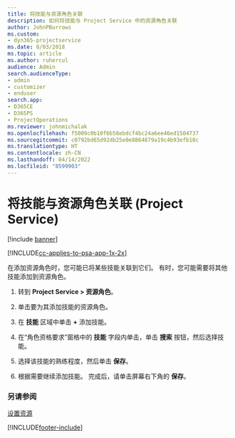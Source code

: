 ```yaml
---
title: 将技能与资源角色关联
description: 如何将技能与 Project Service 中的资源角色关联
author: JohnPBurrows
ms.custom:
- dyn365-projectservice
ms.date: 8/03/2018
ms.topic: article
ms.author: ruhercul
audience: Admin
search.audienceType:
- admin
- customizer
- enduser
search.app:
- D365CE
- D365PS
- ProjectOperations
ms.reviewer: johnmichalak
ms.openlocfilehash: f5009c0b10f6b58ebdcf4bc24a6ee46ed1504737
ms.sourcegitcommit: c0792bd65d92db25e0e8864879a19c4b93efb10c
ms.translationtype: HT
ms.contentlocale: zh-CN
ms.lasthandoff: 04/14/2022
ms.locfileid: "8599903"
---
```

# <a name="associate-skills-with-resource-roles-project-service"></a>将技能与资源角色关联 (Project Service)

[!include [banner](../includes/psa-now-project-operations.md)]

[!INCLUDE[cc-applies-to-psa-app-1x-2x](../includes/cc-applies-to-psa-app-1x-2x.md)]

在添加资源角色时，您可能已将某些技能关联到它们。 有时，您可能需要将其他技能添加到资源角色。  
  
1.  转到 **Project Service > 资源角色**。  
  
2.  单击要为其添加技能的资源角色。  
  
3.  在 **技能** 区域中单击 **+** 添加技能。  
  
4.  在“角色资格要求”窗格中的 **技能** 字段内单击，单击 **搜索** 按钮，然后选择技能。  
  
5.  选择该技能的熟练程度，然后单击 **保存**。  
  
6.  根据需要继续添加技能。 完成后，请单击屏幕右下角的 **保存**。  
  
### <a name="see-also"></a>另请参阅  
 [设置资源](../psa/set-up-resources.md)


[!INCLUDE[footer-include](../includes/footer-banner.md)]
